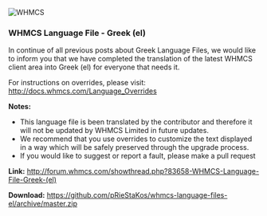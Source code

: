 ![WHMCS](http://cdn.whmcs.com/images/blog/ReleaseBanner.png "WHMCS")

### WHMCS Language File - Greek (el)

In continue of all previous posts about Greek Language Files, we would like to inform you that we have completed the translation of the latest WHMCS client area into Greek (el) for everyone that needs it.

For instructions on overrides, please visit: http://docs.whmcs.com/Language_Overrides

**Notes:**

- This language file is been translated by the contributor and therefore it will not be updated by WHMCS Limited in future updates.
- We recommend that you use overrides to customize the text displayed in a way which will be safely preserved through the upgrade process.
- If you would like to suggest or report a fault, please make a pull request

**Link:** http://forum.whmcs.com/showthread.php?83658-WHMCS-Language-File-Greek-(el)

**Download:** https://github.com/pRieStaKos/whmcs-language-files-el/archive/master.zip